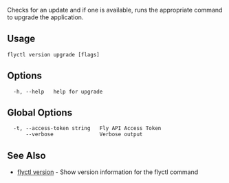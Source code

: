 Checks for an update and if one is available, runs the appropriate
command to upgrade the application.

## Usage
~~~
flyctl version upgrade [flags]
~~~

## Options

~~~
  -h, --help   help for upgrade
~~~

## Global Options

~~~
  -t, --access-token string   Fly API Access Token
      --verbose               Verbose output
~~~

## See Also

* [flyctl version](/docs/flyctl/version/)	 - Show version information for the flyctl command

